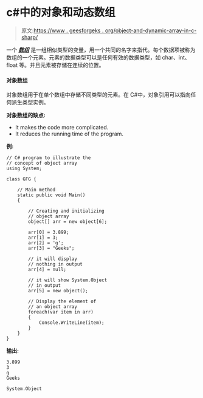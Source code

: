 # c#中的对象和动态数组

> 原文:[https://www . geesforgeks . org/object-and-dynamic-array-in-c-sharp/](https://www.geeksforgeeks.org/object-and-dynamic-array-in-c-sharp/)

一个 ***[数组](https://www.geeksforgeeks.org/c-sharp-arrays/)*** 是一组相似类型的变量，用一个共同的名字来指代。每个数据项被称为数组的一个元素。元素的数据类型可以是任何有效的数据类型，如 char、int、float 等。并且元素被存储在连续的位置。

#### 对象数组

对象数组用于在单个数组中存储不同类型的元素。在 C#中，对象引用可以指向任何派生类型实例。

**对象数组的缺点:**

*   It makes the code more complicated.
*   It reduces the running time of the program.

**例:**

```
// C# program to illustrate the
// concept of object array
using System;

class GFG {

    // Main method
    static public void Main()
    {

        // Creating and initializing 
        // object array
        object[] arr = new object[6];

        arr[0] = 3.899;
        arr[1] = 3;
        arr[2] = 'g';
        arr[3] = "Geeks";

        // it will display 
        // nothing in output
        arr[4] = null;

        // it will show System.Object
        // in output
        arr[5] = new object();

        // Display the element of 
        // an object array
        foreach(var item in arr)
        {
            Console.WriteLine(item);
        }
    }
}
```

**输出:**

```
3.899
3
g
Geeks

System.Object

```